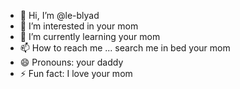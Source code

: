 - 👋 Hi, I’m @le-blyad
- 👀 I’m interested in your mom
- 🌱 I’m currently learning your mom
- 📫 How to reach me ... search me in bed your mom
- 😄 Pronouns: your daddy
- ⚡ Fun fact: I love your mom
